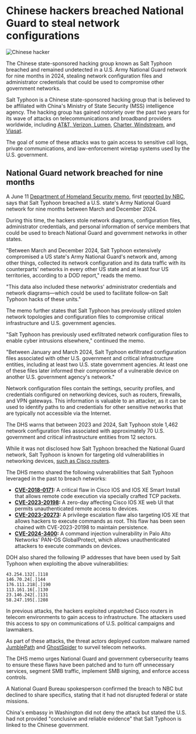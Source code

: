 # Chinese hackers breached National Guard to steal network configurations

![Chinese hacker](https://www.bleepstatic.com/content/hl-images/2025/03/05/chinese-hacker-flag.jpg)

The Chinese state-sponsored hacking group known as Salt Typhoon breached and remained undetected in a U.S. Army National Guard network for nine months in 2024, stealing network configuration files and administrator credentials that could be used to compromise other government networks.

Salt Typhoon is a Chinese state-sponsored hacking group that is believed to be affiliated with China's Ministry of State Security (MSS) intelligence agency. The hacking group has gained notoriety over the past two years for its wave of attacks on telecommunications and broadband providers worldwide, including [AT&T, Verizon, Lumen](https://www.bleepingcomputer.com/news/security/atandt-verizon-reportedly-hacked-to-target-us-govt-wiretapping-platform/), [Charter, Windstream](https://www.bleepingcomputer.com/news/security/charter-and-windstream-among-nine-us-telecoms-hacked-by-china/), and [Viasat](https://www.bleepingcomputer.com/news/security/telecom-giant-viasat-breached-by-chinas-salt-typhoon-hackers/).

The goal of some of these attacks was to gain access to sensitive call logs, private communications, and law-enforcement wiretap systems used by the U.S. government.

## National Guard network breached for nine months

A June 11 [Department of Homeland Security memo](https://www.documentcloud.org/documents/25998809-20250611-dhs-salt-typhoon/), first [reported by NBC](https://www.nbcnews.com/tech/security/national-guard-was-hacked-chinas-salt-typhoon-group-dhs-says-rcna218648), says that Salt Typhoon breached a U.S. state's Army National Guard network for nine months between March and December 2024.

During this time, the hackers stole network diagrams, configuration files, administrator credentials, and personal information of service members that could be used to breach National Guard and government networks in other states.

"Between March and December 2024, Salt Typhoon extensively compromised a US state's Army National Guard's network and, among other things, collected its network configuration and its data traffic with its counterparts' networks in every other US state and at least four US territories, according to a DOD report," reads the memo.

"This data also included these networks' administrator credentials and network diagrams—which could be used to facilitate follow-on Salt Typhoon hacks of these units."

The memo further states that Salt Typhoon has previously utilized stolen network topologies and configuration files to compromise critical infrastructure and U.S. government agencies.

"Salt Typhoon has previously used exfiltrated network configuration files to enable cyber intrusions elsewhere," continued the memo.

"Between January and March 2024, Salt Typhoon exfiltrated configuration files associated with other U.S. government and critical infrastructure entities, including at least two U.S. state government agencies. At least one of these files later informed their compromise of a vulnerable device on another U.S. government agency's network."

Network configuration files contain the settings, security profiles, and credentials configured on networking devices, such as routers, firewalls, and VPN gateways. This information is valuable to an attacker, as it can be used to identify paths to and credentials for other sensitive networks that are typically not accessible via the Internet.

The DHS warns that between 2023 and 2024, Salt Typhoon stole 1,462 network configuration files associated with approximately 70 U.S. government and critical infrastructure entities from 12 sectors.

While it was not disclosed how Salt Typhoon breached the National Guard network, Salt Typhoon is known for targeting old vulnerabilities in networking devices, [such as Cisco routers](https://www.bleepingcomputer.com/news/security/chinese-hackers-breach-more-us-telecoms-via-unpatched-cisco-routers/).

The DHS memo shared the following vulnerabilities that Salt Typhoon leveraged in the past to breach networks:

* **[CVE-2018-0171](https://nvd.nist.gov/vuln/detail/cve-2018-0171):** A critical flaw in Cisco IOS and IOS XE Smart Install that allows remote code execution via specially crafted TCP packets.
* **[CVE-2023-20198](https://nvd.nist.gov/vuln/detail/cve-2023-20198):** A zero-day affecting Cisco IOS XE web UI that permits unauthenticated remote access to devices.
* **[CVE-2023-20273](https://nvd.nist.gov/vuln/detail/cve-2023-20273):** A privilege escalation flaw also targeting IOS XE that allows hackers to execute commands as root. This flaw has been seen chained with CVE-2023-20198 to maintain persistence.
* **[CVE-2024-3400](https://security.paloaltonetworks.com/CVE-2024-3400):** A command injection vulnerability in Palo Alto Networks' PAN-OS GlobalProtect, which allows unauthenticated attackers to execute commands on devices.

DOH also shared the following IP addresses that have been used by Salt Typhoon when exploiting the above vulnerabilities:

```
43.254.132[.]118
146.70.24[.]144
176.111.218[.]190
113.161.16[.]130
23.146.242[.]131
58.247.195[.]208
```

In previous attacks, the hackers exploited unpatched Cisco routers in telecom environments to gain access to infrastructure. The attackers used this access to spy on communications of U.S. political campaigns and lawmakers.

As part of these attacks, the threat actors deployed custom malware named [JumblePath](https://www.bleepingcomputer.com/news/security/chinese-hackers-use-custom-malware-to-spy-on-us-telecom-networks/) and [GhostSpider](https://www.bleepingcomputer.com/news/security/salt-typhoon-hackers-backdoor-telcos-with-new-ghostspider-malware/) to surveil telecom networks.

The DHS memo urges National Guard and government cybersecurity teams to ensure these flaws have been patched and to turn off unnecessary services, segment SMB traffic, implement SMB signing, and enforce access controls.

A National Guard Bureau spokesperson confirmed the breach to NBC but declined to share specifics, stating that it had not disrupted federal or state missions.

China's embassy in Washington did not deny the attack but stated the U.S. had not provided "conclusive and reliable evidence" that Salt Typhoon is linked to the Chinese government.